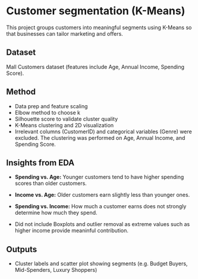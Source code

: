 # Customer segmentation (K-Means)
This project groups customers into meaningful segments using K-Means so that businesses can tailor marketing and offers.
## Dataset
Mall Customers dataset (features include Age, Annual Income, Spending Score).
## Method
- Data prep and feature scaling
- Elbow method to choose k
- Silhouette score to validate cluster quality
- K-Means clustering and 2D visualization
- Irrelevant columns (CustomerID) and categorical variables (Genre) were excluded. The clustering was performed on Age, Annual Income, and Spending Score.
## Insights from EDA
- **Spending vs. Age:** Younger customers tend to have higher spending scores than older customers.
- **Income vs. Age:** Older customers earn slightly less than younger ones.
- **Spending vs. Income:** How much a customer earns does not strongly determine how much they spend.

- Did not include Boxplots and outlier removal as extreme values such as higher income provide meaninful contribution.
## Outputs
- Cluster labels and scatter plot showing segments (e.g. Budget Buyers, Mid-Spenders, Luxury Shoppers)
